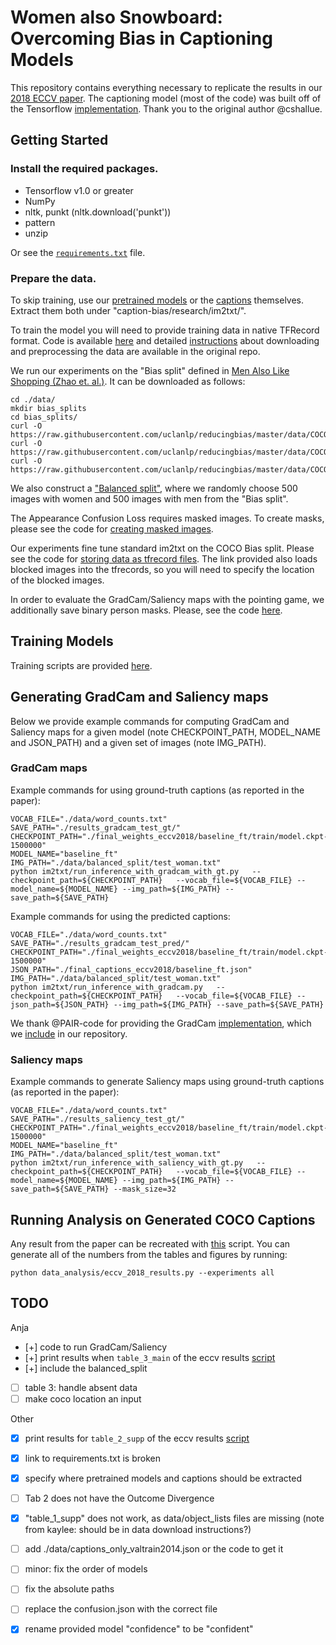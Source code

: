 # Women also Snowboard: Overcoming Bias in Captioning Models 

This repository contains everything necessary to replicate the results in our [2018 ECCV paper](https://arxiv.org/abs/1803.09797). The captioning model (most of the code) was built off of the Tensorflow [implementation](https://github.com/tensorflow/models/tree/master/research/im2txt). Thank you to the original author @cshallue.

## Getting Started

### Install the required packages.

- Tensorflow v1.0 or greater
- NumPy
- nltk, punkt (nltk.download('punkt'))
- pattern
- unzip

Or see the [`requirements.txt`](../../requirements.txt) file.

### Prepare the data.

To skip training, use our [pretrained models](https://people.eecs.berkeley.edu/~lisa_anne/snowboard_misc/final_weights_eccv2018.zip) or the [captions](https://people.eecs.berkeley.edu/~lisa_anne/snowboard_misc/final_captions_eccv2018.zip) themselves. Extract them both under "caption-bias/research/im2txt/".

To train the model you will need to provide training data in native TFRecord format. Code is available [here](im2txt/data/download_and_preprocess_mscoco.sh) and detailed [instructions](https://github.com/tensorflow/models/tree/master/research/im2txt#prepare-the-training-data) about downloading and preprocessing the data are available in the original repo.

We run our experiments on the "Bias split" defined in [Men Also Like Shopping (Zhao et. al.)](https://github.com/uclanlp/reducingbias.git). It can be downloaded as follows:

```
cd ./data/
mkdir bias_splits
cd bias_splits/
curl -O https://raw.githubusercontent.com/uclanlp/reducingbias/master/data/COCO/dev.data
curl -O https://raw.githubusercontent.com/uclanlp/reducingbias/master/data/COCO/train.data
curl -O https://raw.githubusercontent.com/uclanlp/reducingbias/master/data/COCO/test.data
```

We also construct a ["Balanced split"](data/balanced_split/), where we randomly choose 500 images with women and 500 images with men from the "Bias split".

The Appearance Confusion Loss requires masked images. To create masks, please see the code for [creating masked images](scripts/SegmentationMasks.ipynb).

Our experiments fine tune standard im2txt on the COCO Bias split. Please see the code for [storing data as tfrecord files](im2txt/data/build_scripts/build_mscoco_blocked_data.py). The link provided also loads blocked images into the tfrecords, so you will need to specify the location of the blocked images.

In order to evaluate the GradCam/Saliency maps with the pointing game, we additionally save binary person masks. Please, see the code [here](im2txt/save_coco_person_segmentations.py).

## Training Models
Training scripts are provided [here](train_scripts/).

## Generating GradCam and Saliency maps

Below we provide example commands for computing GradCam and Saliency maps for a given model (note CHECKPOINT_PATH, MODEL_NAME and JSON_PATH) and a given set of images (note IMG_PATH).

### GradCam maps
Example commands for using ground-truth captions (as reported in the paper):
```
VOCAB_FILE="./data/word_counts.txt"
SAVE_PATH="./results_gradcam_test_gt/"
CHECKPOINT_PATH="./final_weights_eccv2018/baseline_ft/train/model.ckpt-1500000"
MODEL_NAME="baseline_ft"
IMG_PATH="./data/balanced_split/test_woman.txt"
python im2txt/run_inference_with_gradcam_with_gt.py   --checkpoint_path=${CHECKPOINT_PATH}   --vocab_file=${VOCAB_FILE} --model_name=${MODEL_NAME} --img_path=${IMG_PATH} --save_path=${SAVE_PATH}
```

Example commands for using the predicted captions:
```
VOCAB_FILE="./data/word_counts.txt"
SAVE_PATH="./results_gradcam_test_pred/"
CHECKPOINT_PATH="./final_weights_eccv2018/baseline_ft/train/model.ckpt-1500000"
JSON_PATH="./final_captions_eccv2018/baseline_ft.json"
IMG_PATH="./data/balanced_split/test_woman.txt"
python im2txt/run_inference_with_gradcam.py   --checkpoint_path=${CHECKPOINT_PATH}   --vocab_file=${VOCAB_FILE} --json_path=${JSON_PATH} --img_path=${IMG_PATH} --save_path=${SAVE_PATH}
```

We thank @PAIR-code for providing the GradCam [implementation](https://github.com/PAIR-code/saliency), which we [include](gradcam) in our repository.

### Saliency maps
Example commands to generate Saliency maps using ground-truth captions (as reported in the paper):
```
VOCAB_FILE="./data/word_counts.txt"
SAVE_PATH="./results_saliency_test_gt/"
CHECKPOINT_PATH="./final_weights_eccv2018/baseline_ft/train/model.ckpt-1500000"
MODEL_NAME="baseline_ft"
IMG_PATH="./data/balanced_split/test_woman.txt"
python im2txt/run_inference_with_saliency_with_gt.py   --checkpoint_path=${CHECKPOINT_PATH}   --vocab_file=${VOCAB_FILE} --model_name=${MODEL_NAME} --img_path=${IMG_PATH} --save_path=${SAVE_PATH} --mask_size=32
```

## Running Analysis on Generated COCO Captions
Any result from the paper can be recreated with [this](data_analysis/eccv_2018_results.py) script. You can generate all of the numbers from the tables and figures by running:
```
python data_analysis/eccv_2018_results.py --experiments all
```

## TODO
Anja
- [+] code to run GradCam/Saliency
- [+] print results when `table_3_main` of the eccv results [script](data_analysis/eccv_2018_results.py)
- [+] include the balanced_split
- [ ] table 3: handle absent data
- [ ] make coco location an input

Other
- [x] print results for `table_2_supp` of the eccv results [script](data_analysis/eccv_2018_results.py)
- [x] link to requirements.txt is broken
- [x] specify where pretrained models and captions should be extracted
- [ ] Tab 2 does not have the Outcome Divergence
- [x] "table_1_supp" does not work, as data/object_lists files are missing (note from kaylee: should be in data download instructions?)
- [ ] add ./data/captions_only_valtrain2014.json or the code to get it
- [ ] minor: fix the order of models
- [ ] fix the absolute paths
- [ ] replace the confusion.json with the correct file
- [x] rename provided model "confidence" to be "confident"


